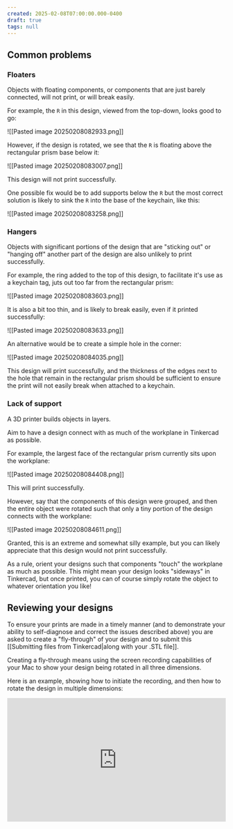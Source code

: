 ```yaml
---
created: 2025-02-08T07:00:00.000-0400
draft: true
tags: null
---
```


## Common problems

### Floaters

Objects with floating components, or components that are just barely connected, will not print, or will break easily.

For example, the `R` in this design, viewed from the top-down, looks good to go:

![[Pasted image 20250208082933.png]]

However, if the design is rotated, we see that the `R` is floating above the rectangular prism base below it:

![[Pasted image 20250208083007.png]]

This design will not print successfully.

One possible fix would be to add supports below the `R` but the most correct solution is likely to sink the `R` into the base of the keychain, like this:

![[Pasted image 20250208083258.png]]

### Hangers

Objects with significant portions of the design that are "sticking out" or "hanging off" another part of the design are also unlikely to print successfully.

For example, the ring added to the top of this design, to facilitate it's use as a keychain tag, juts out too far from the rectangular prism:

![[Pasted image 20250208083603.png]]

It is also a bit too thin, and is likely to break easily, even if it printed successfully:

![[Pasted image 20250208083633.png]]

An alternative would be to create a simple hole in the corner:

![[Pasted image 20250208084035.png]]

This design will print successfully, and the thickness of the edges next to the hole that remain in the rectangular prism should be sufficient to ensure the print will not easily break when attached to a keychain.

### Lack of support

A 3D printer builds objects in layers.

Aim to have a design connect with as much of the workplane in Tinkercad as possible.

For example, the largest face of the rectangular prism currently sits upon the workplane:

![[Pasted image 20250208084408.png]]

This will print successfully.

However, say that the components of this design were grouped, and then the entire object were rotated such that only a tiny portion of the design connects with the workplane:

![[Pasted image 20250208084611.png]]

Granted, this is an extreme and somewhat silly example, but you can likely appreciate that this design would not print successfully.

As a rule, orient your designs such that components "touch" the workplane as much as possible. This might mean your design looks "sideways" in Tinkercad, but once printed, you can of course simply rotate the object to whatever orientation you like!

## Reviewing your designs

To ensure your prints are made in a timely manner (and to demonstrate your ability to self-diagnose and correct the issues described above) you are asked to create a "fly-through" of your design and to submit this [[Submitting files from Tinkercad|along with your .STL file]].

Creating a fly-through means using the screen recording capabilities of your Mac to show your design being rotated in all three dimensions.

Here is an example, showing how to initiate the recording, and then how to rotate the design in multiple dimensions:

 <div style="padding:56.25% 0 0 0;position:relative;">
	<iframe src="https://player.vimeo.com/video/1054777432?h=03c86bd4e8&amp;badge=0&amp;autopause=0&amp;player_id=0&amp;app_id=58479&portrait=0&byline=0&title=0" frameborder="0" allow="autoplay; fullscreen; picture-in-picture; clipboard-write" style="position:absolute;top:0;left:0;width:100%;height:100%;" title="Opening the Teamspace">
	</iframe>
	</div>
 <script src="https://player.vimeo.com/api/player.js"></script>